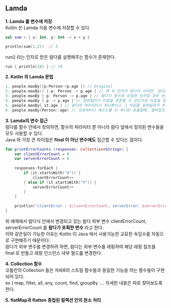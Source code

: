 Lamda
--

**1. Lamda 를 변수에 저장**  
Kotlin 은 Lamda 식을 변수에 저장할 수 있다.

````kotlin
val sum = { x: Int, y: Int -> x + y }

println(sum(1,2))  // 3
````

run() 라는 인자로 받은 람다를 실행해주는 함수가 존재한다.
````kotlin
run { println(10) } // 10
````

**2. Kotlin 의 Lamda 문법**  
````kotlin
1. people.maxBy({p:Person->p.age }) // Original
2. people.maxBy() { p: Person -> p.age } // 맨 뒤 인자가 람다식 이라면, 람다를 괄호 밖으로 뺄 수 있다.
3. people.maxBy { p: Person -> p.age } // 람다가 함수의 유일한 인자일 경우 빈괄호를 생략해도 된다.
4. people.maxBy { p -> p.age } // 컴파일러가 타입을 추론할 수 있으므로 타입을 명시할 필요가 없다.
5. people.maxBy{ it.age } // 람다의 파라미터가 하나뿐이고 그 타입을 컴파일러가 추론할 수 있는 경우 디폴트 이름인 it를 바로 쓸 수 있다.
6. people.maxBy(Person::age) // 프로퍼티나 메소드를 단 하나만 호출할때, 멤버참조를 사용하는 방법
````

**3. Lamda의 변수 접근**  
람다를 함수 안에서 정의하면, 함수의 파라미터 뿐 아니라 람다 앞에서 정의된 변수들을 모두 사용할 수 있다.  
Java 와 가장 큰 차이점은 **final 이 아닌 변수에도** 접근할 수 있다는 점이다.  

````kotlin
fun printErrorCounts (responses: Collection<String>) {
    var clientErrorCount = 0
    var serverErrorCount = 0
    
    responses.forEach {
        if (it.startsWith("4")) {
            clientErrorCount++
        } else if (it.startsWith("5")) {
            serverErrorCount++
        }
    }
    
    printlin("clientError : $clientErrorCount, serverError: $serverErrorCount")
}
````
위 예제에서 람다식 안에서 변경되고 있는 람다 외부 변수 clientErrorCount, serverErrorCount 를 **람다가 포획한 변수** 라고 한다.  
이와 같은일이 가능한 이유는 Kotlin 이 Java 에서 사용가능한 교묘한 속임수를 자동으로 구현해주기 때문이다.  
람다가 외부 변수를 변경하려 하면, 람다는 외부 변수를 래핑하여 해당 래핑 참조를 final 로 만들고 래핑 인스턴스 내부 필드륿 변경한다.  

**4. Collection 함수**  
코틀린의 Collection 들은 자바8의 스트림 함수들과 동일한 기능을 하는 함수들이 구현되어 있다.  
ex ) map, filter, all, any, count, find, groupBy .... 자세한 내용은 따로 찾아보도록 한다.  

**5. flatMap과 flatten 중첩된 컬렉션 안의 원소 처리**  

